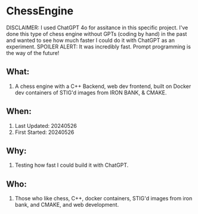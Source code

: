 # ChessEngine

DISCLAIMER: I used ChatGPT 4o for assitance in this specific project. I've done this type of chess engine without GPTs (coding by hand) in the past and wanted to see how much faster I could do it with ChatGPT as an experiment. SPOILER ALERT: It was incredibly fast. Prompt programming is the way of the future!

## What: 
1. A chess engine with a C++ Backend, web dev frontend, built on Docker dev containers of STIG'd images from IRON BANK, & CMAKE.

## When:
1. Last Updated: 20240526
2. First Started: 20240526

## Why:
1. Testing how fast I could build it with ChatGPT.

## Who: 
1. Those who like chess, C++, docker containers, STIG'd images from iron bank, and CMAKE, and web development. 